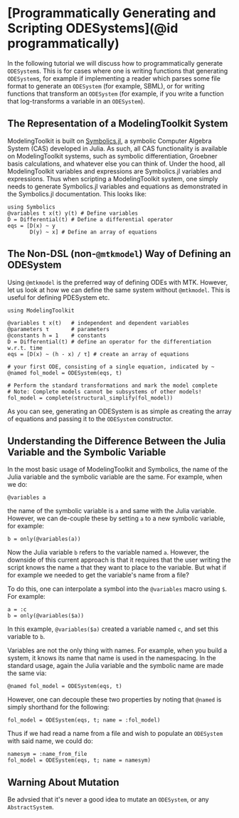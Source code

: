 # [Programmatically Generating and Scripting ODESystems](@id programmatically)

In the following tutorial we will discuss how to programmatically generate `ODESystem`s.
This is for cases where one is writing functions that generating `ODESystem`s, for example
if implementing a reader which parses some file format to generate an `ODESystem` (for example,
SBML), or for writing functions that transform an `ODESystem` (for example, if you write a
function that log-transforms a variable in an `ODESystem`).

## The Representation of a ModelingToolkit System

ModelingToolkit is built on [Symbolics.jl](https://symbolics.juliasymbolics.org/dev/),
a symbolic Computer Algebra System (CAS) developed in Julia. As such, all CAS functionality
is available on ModelingToolkit systems, such as symbolic differentiation, Groebner basis
calculations, and whatever else you can think of. Under the hood, all ModelingToolkit
variables and expressions are Symbolics.jl variables and expressions. Thus when scripting
a ModelingToolkit system, one simply needs to generate Symbolics.jl variables and equations
as demonstrated in the Symbolics.jl documentation. This looks like:

```@example scripting
using Symbolics
@variables t x(t) y(t) # Define variables
D = Differential(t) # Define a differential operator
eqs = [D(x) ~ y
       D(y) ~ x] # Define an array of equations
```

## The Non-DSL (non-`@mtkmodel`) Way of Defining an ODESystem

Using `@mtkmodel` is the preferred way of defining ODEs with MTK. However, let us
look at how we can define the same system without `@mtkmodel`. This is useful for
defining PDESystem etc.

```@example scripting
using ModelingToolkit

@variables t x(t)   # independent and dependent variables
@parameters τ       # parameters
@constants h = 1    # constants
D = Differential(t) # define an operator for the differentiation w.r.t. time
eqs = [D(x) ~ (h - x) / τ] # create an array of equations

# your first ODE, consisting of a single equation, indicated by ~
@named fol_model = ODESystem(eqs, t)

# Perform the standard transformations and mark the model complete
# Note: Complete models cannot be subsystems of other models!
fol_model = complete(structural_simplify(fol_model))
```

As you can see, generating an ODESystem is as simple as creating the array of equations
and passing it to the `ODESystem` constructor.

## Understanding the Difference Between the Julia Variable and the Symbolic Variable

In the most basic usage of ModelingToolkit and Symbolics, the name of the Julia variable
and the symbolic variable are the same. For example, when we do:

```@example scripting
@variables a
```

the name of the symbolic variable is `a` and same with the Julia variable. However, we can
de-couple these by setting `a` to a new symbolic variable, for example:

```@example scripting
b = only(@variables(a))
```

Now the Julia variable `b` refers to the variable named `a`. However, the downside of this current
approach is that it requires that the user writing the script knows the name `a` that they want to
place to the variable. But what if for example we needed to get the variable's name from a file?

To do this, one can interpolate a symbol into the `@variables` macro using `$`. For example:

```@example scripting
a = :c
b = only(@variables($a))
```

In this example, `@variables($a)` created a variable named `c`, and set this variable to `b`.

Variables are not the only thing with names. For example, when you build a system, it knows its name
that name is used in the namespacing. In the standard usage, again the Julia variable and the
symbolic name are made the same via:

```@example scripting
@named fol_model = ODESystem(eqs, t)
```

However, one can decouple these two properties by noting that `@named` is simply shorthand for the
following:

```@example scripting
fol_model = ODESystem(eqs, t; name = :fol_model)
```

Thus if we had read a name from a file and wish to populate an `ODESystem` with said name, we could do:

```@example scripting
namesym = :name_from_file
fol_model = ODESystem(eqs, t; name = namesym)
```

## Warning About Mutation

Be advsied that it's never a good idea to mutate an `ODESystem`, or any `AbstractSystem`.
